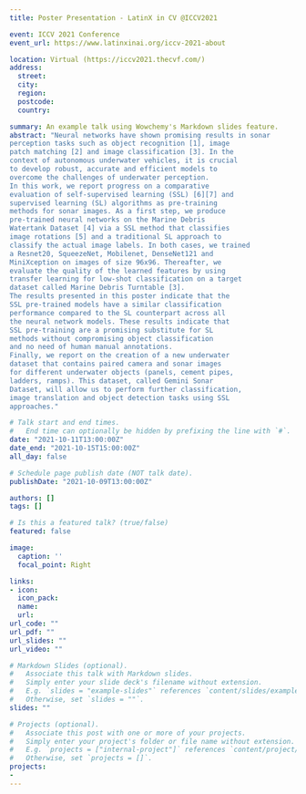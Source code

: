 ```yaml
---
title: Poster Presentation - LatinX in CV @ICCV2021

event: ICCV 2021 Conference
event_url: https://www.latinxinai.org/iccv-2021-about

location: Virtual (https://iccv2021.thecvf.com/)
address:
  street:
  city: 
  region: 
  postcode: 
  country:

summary: An example talk using Wowchemy's Markdown slides feature.
abstract: "Neural networks have shown promising results in sonar
perception tasks such as object recognition [1], image
patch matching [2] and image classification [3]. In the
context of autonomous underwater vehicles, it is crucial
to develop robust, accurate and efficient models to
overcome the challenges of underwater perception.
In this work, we report progress on a comparative
evaluation of self-supervised learning (SSL) [6][7] and
supervised learning (SL) algorithms as pre-training
methods for sonar images. As a first step, we produce
pre-trained neural networks on the Marine Debris
Watertank Dataset [4] via a SSL method that classifies
image rotations [5] and a traditional SL approach to
classify the actual image labels. In both cases, we trained
a Resnet20, SqueezeNet, Mobilenet, DenseNet121 and
MiniXception on images of size 96x96. Thereafter, we
evaluate the quality of the learned features by using
transfer learning for low-shot classification on a target
dataset called Marine Debris Turntable [3].
The results presented in this poster indicate that the
SSL pre-trained models have a similar classification
performance compared to the SL counterpart across all
the neural network models. These results indicate that
SSL pre-training are a promising substitute for SL
methods without compromising object classification
and no need of human manual annotations.
Finally, we report on the creation of a new underwater
dataset that contains paired camera and sonar images
for different underwater objects (panels, cement pipes,
ladders, ramps). This dataset, called Gemini Sonar
Dataset, will allow us to perform further classification,
image translation and object detection tasks using SSL
approaches."

# Talk start and end times.
#   End time can optionally be hidden by prefixing the line with `#`.
date: "2021-10-11T13:00:00Z"
date_end: "2021-10-15T15:00:00Z"
all_day: false

# Schedule page publish date (NOT talk date).
publishDate: "2021-10-09T13:00:00Z"

authors: []
tags: []

# Is this a featured talk? (true/false)
featured: false

image:
  caption: ''
  focal_point: Right

links:
- icon: 
  icon_pack: 
  name: 
  url:
url_code: ""
url_pdf: ""
url_slides: ""
url_video: ""

# Markdown Slides (optional).
#   Associate this talk with Markdown slides.
#   Simply enter your slide deck's filename without extension.
#   E.g. `slides = "example-slides"` references `content/slides/example-slides.md`.
#   Otherwise, set `slides = ""`.
slides: ""

# Projects (optional).
#   Associate this post with one or more of your projects.
#   Simply enter your project's folder or file name without extension.
#   E.g. `projects = ["internal-project"]` references `content/project/deep-learning/index.md`.
#   Otherwise, set `projects = []`.
projects:
-
---
```

